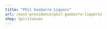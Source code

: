 ```yaml
---
title: "Phil Gasbarro Liquors"
url: /east-providence/phil-gasbarro-liquors/
shop: Spirituosen
---
```

